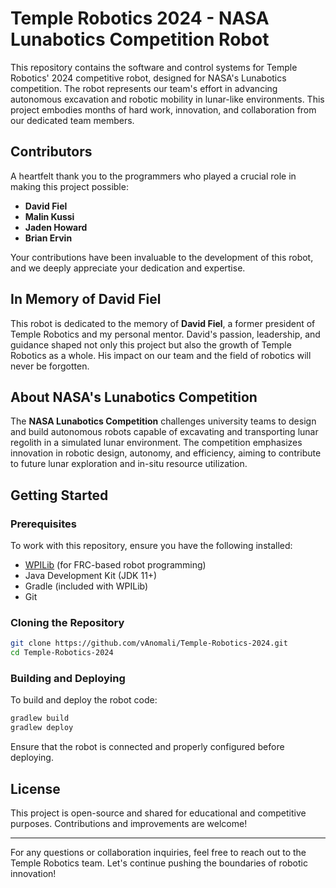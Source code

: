 # Temple Robotics 2024 - NASA Lunabotics Competition Robot

This repository contains the software and control systems for Temple Robotics' 2024 competitive robot, designed for NASA's Lunabotics competition. The robot represents our team's effort in advancing autonomous excavation and robotic mobility in lunar-like environments. This project embodies months of hard work, innovation, and collaboration from our dedicated team members.

## Contributors

A heartfelt thank you to the programmers who played a crucial role in making this project possible:

- **David Fiel**
- **Malin Kussi**
- **Jaden Howard**
- **Brian Ervin**

Your contributions have been invaluable to the development of this robot, and we deeply appreciate your dedication and expertise.

## In Memory of David Fiel

This robot is dedicated to the memory of **David Fiel**, a former president of Temple Robotics and my personal mentor. David's passion, leadership, and guidance shaped not only this project but also the growth of Temple Robotics as a whole. His impact on our team and the field of robotics will never be forgotten.

## About NASA's Lunabotics Competition

The **NASA Lunabotics Competition** challenges university teams to design and build autonomous robots capable of excavating and transporting lunar regolith in a simulated lunar environment. The competition emphasizes innovation in robotic design, autonomy, and efficiency, aiming to contribute to future lunar exploration and in-situ resource utilization.

## Getting Started

### Prerequisites

To work with this repository, ensure you have the following installed:

- [WPILib](https://docs.wpilib.org/en/stable/) (for FRC-based robot programming)
- Java Development Kit (JDK 11+)
- Gradle (included with WPILib)
- Git

### Cloning the Repository

```bash
git clone https://github.com/vAnomali/Temple-Robotics-2024.git
cd Temple-Robotics-2024
```

### Building and Deploying

To build and deploy the robot code:

```bash
gradlew build
gradlew deploy
```

Ensure that the robot is connected and properly configured before deploying.

## License

This project is open-source and shared for educational and competitive purposes. Contributions and improvements are welcome!

---

For any questions or collaboration inquiries, feel free to reach out to the Temple Robotics team. Let's continue pushing the boundaries of robotic innovation!

